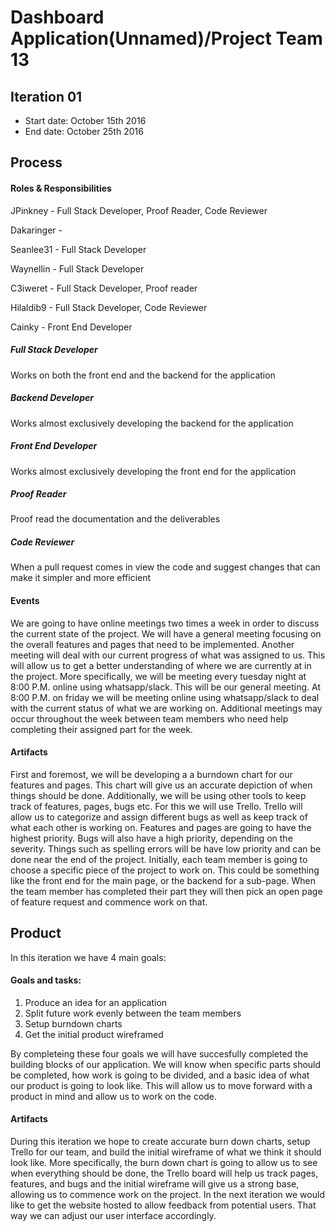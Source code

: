 # Dashboard Application(Unnamed)/Project Team 13

## Iteration 01

 * Start date: October 15th 2016
 * End date: October 25th 2016

## Process

#### Roles & Responsibilities

JPinkney - Full Stack Developer, Proof Reader, Code Reviewer

Dakaringer - 

Seanlee31 - Full Stack Developer

Waynellin - Full Stack Developer

C3iweret - Full Stack Developer, Proof reader

Hilaldib9 - Full Stack Developer, Code Reviewer

Cainky - Front End Developer


##### Full Stack Developer
Works on both the front end and the backend for the application

##### Backend Developer
Works almost exclusively developing the backend for the application

##### Front End Developer
Works almost exclusively developing the front end for the application

##### Proof Reader
Proof read the documentation and the deliverables

##### Code Reviewer
When a pull request comes in view the code and suggest changes that can make it simpler and more efficient


#### Events

We are going to have online meetings two times a week in order to discuss the current state of the project. We will have a general meeting focusing on the overall features and pages that need to be implemented. Another meeting will deal with our current progress of what was assigned to us. This will allow us to get a better understanding of where we are currently at in the project. More specifically, we will be meeting every tuesday night at 8:00 P.M. online using whatsapp/slack. This will be our general meeting. At 8:00 P.M. on friday we will be meeting online using whatsapp/slack to deal with the current status of what we are working on. Additional meetings may occur throughout the week between team members who need help completing their assigned part for the week.

#### Artifacts

First and foremost, we will be developing a a burndown chart for our features and pages. This chart will give us an accurate depiction of when things should be done. Additionally, we will be using other tools to keep track of features, pages, bugs etc. For this we will use Trello. Trello will allow us to categorize and assign different bugs as well as keep track of what each other is working on. Features and pages are going to have the highest priority. Bugs will also have a high priority, depending on the severity. Things such as spelling errors will be have low priority and can be done near the end of the project. Initially, each team member is going to choose a specific piece of the project to work on. This could be something like the front end for the main page, or the backend for a sub-page. When the team member has completed their part they will then pick an open page of feature request and commence work on that.

## Product

In this iteration we have 4 main goals:

#### Goals and tasks:

1. Produce an idea for an application
2. Split future work evenly between the team members
3. Setup burndown charts
4. Get the initial product wireframed

By completeing these four goals we will have succesfully completed the building blocks of our application. We will know when specific parts should be completed, how work is going to be divided, and a basic idea of what our product is going to look like. This will allow us to move forward with a product in mind and allow us to work on the code.

#### Artifacts

During this iteration we hope to create accurate burn down charts, setup Trello for our team, and build the initial wireframe of what we think it should look like. More specifically, the burn down chart is going to allow us to see when everything should be done, the Trello board will help us track pages, features, and bugs and the initial wireframe will give us a strong base, allowing us to commence work on the project. In the next iteration we would like to get the website hosted to allow feedback from potential users. That way we can adjust our user interface accordingly.

